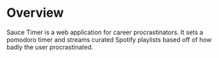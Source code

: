 # Overview

Sauce Timer is a web application for career procrastinators. It sets a pomodoro timer and streams curated Spotify playlists based off of how badly the user procrastinated.

